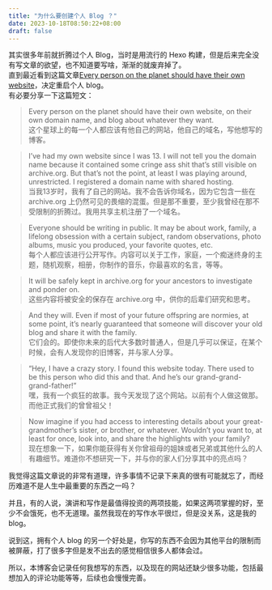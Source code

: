 ```yaml
---
title: "为什么要创建个人 Blog ？"
date: 2023-10-18T08:50:22+08:00
draft: false
---
```

其实很多年前就折腾过个人 Blog，当时是用流行的 Hexo 构建，但是后来完全没有写文章的欲望，也不知道要写啥，渐渐的就废弃掉了。  
直到最近看到这篇文章[Every person on the planet should have their own website](https://eftegarie.com/every-person-on-the-planet-should-have-their-own-website)，决定重启个人 blog。  
有必要分享一下这篇短文：
> Every person on the planet should have their own website, on their own domain name, and blog about whatever they want.  
这个星球上的每一个人都应该有他自己的网站，他自己的域名，写他想写的博客。

> I’ve had my own website since I was 13. I will not tell you the domain name because it contained some cringe ass shit that’s still visible on archive.org. But that’s not the point, at least I was playing around, unrestricted. I registered a domain name with shared hosting.  
当我13岁时，我有了自己的网站。我不会告诉你域名，因为它包含一些在 archive.org 上仍然可见的畏缩的混蛋。但是那不重要，至少我曾经在那不受限制的折腾过。我用共享主机注册了一个域名。

> Everyone should be writing in public. It may be about work, family, a lifelong obsession with a certain subject, random observations, photo albums, music you produced, your favorite quotes, etc.  
每个人都应该进行公开写作。内容可以关于工作，家庭，一个痴迷终身的主题，随机观察，相册，你制作的音乐，你最喜欢的名言，等等。

> It will be safely kept in archive.org for your ancestors to investigate and ponder on.  
这些内容将被安全的保存在 archive.org 中，供你的后辈们研究和思考。

> And they will. Even if most of your future offspring are normies, at some point, it’s nearly guaranteed that someone will discover your old blog and share it with the family.  
它们会的。即使你未来的后代大多数时普通人，但是几乎可以保证，在某个时候，会有人发现你的旧博客，并与家人分享。

> “Hey, I have a crazy story. I found this website today. There used to be this person who did this and that. And he’s our grand-grand-grand-father!”  
嘿，我有一个疯狂的故事。我今天发现了这个网站。以前有个人做这做那。而他正式我们的曾曾祖父！

> Now imagine if you had access to interesting details about your great-grandmother’s sister, or brother, or whatever. Wouldn’t you want to, at least for once, look into, and share the highlights with your family?  
现在想象一下，如果你能获得有关你曾祖母的姐妹或者兄弟或其他什么的人有趣细节。难道你不想研究一下，并与你的家人们分享其中的亮点吗？

我觉得这篇文章说的非常有道理，许多事情不记录下来真的很有可能就忘了，而经历难道不是人生中最重要的东西之一吗？  

并且，有的人说，演讲和写作是最值得投资的两项技能，如果这两项掌握的好，至少不会饿死，也不无道理。虽然我现在的写作水平很烂，但是没关系，这是我的 blog。  

说到这，拥有个人 blog 的另一个好处是，你写的东西不会因为其他平台的限制而被屏蔽，打了很多字但是发不出去的感觉相信很多人都体会过。  

所以，本博客会记录任何我想写的东西，以及现在的网站还缺少很多功能，包括最想加入的评论功能等等，后续也会慢慢完善。
